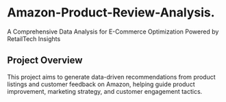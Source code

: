 # Amazon-Product-Review-Analysis.
A Comprehensive Data Analysis for E-Commerce Optimization Powered by  RetailTech Insights
## Project Overview
This project aims to generate data-driven recommendations from product listings and customer feedback on Amazon, helping guide product improvement, marketing strategy, and customer engagement tactics.
